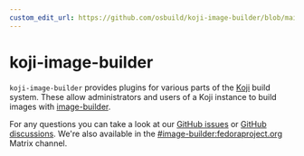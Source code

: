 ```yaml
---
custom_edit_url: https://github.com/osbuild/koji-image-builder/blob/main/doc/index.md
---
```

# koji-image-builder

<!--
[//]: # ( DO NOT MODIFY THIS FILE! )
[//]: # ( This content is generated by `scripts/pull_readmes.py` )
[//]: # ( Rather change the source of this: https://github.com/osbuild/koji-image-builder/blob/main/doc/index.md )
-->

`koji-image-builder` provides plugins for various parts of the [Koji](https://docs.pagure.org/koji/) build system. These allow administrators and users of a Koji instance to build images with [image-builder](https://github.com/osbuild/image-builder-cli).

For any questions you can take a look at our [GitHub issues](https://github.com/osbuild/koji-image-builder) or [GitHub discussions](https://github.com/orgs/osbuild/discussions). We're also available in the [#image-builder:fedoraproject.org](https://matrix.to/#/#image-builder:fedoraproject.org?web-instance%5Belement.io%5D=chat.fedoraproject.org) Matrix channel.

